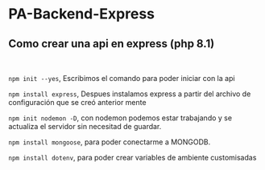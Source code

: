 # PA-Backend-Express

<h2>Como crear una api en express (php 8.1)</h2>
<br>

<p><code>npm init --yes</code>, Escribimos el comando para poder iniciar con la api</p>
<p><code>npm install express</code>, Despues instalamos express a partir del archivo de configuración que se creó anterior mente</p>
<p><code>npm init nodemon -D</code>, con nodemon podemos estar trabajando y se actualiza el servidor sin necesitad de guardar.</p>
<p><code>npm install mongoose</code>, para poder conectarme a MONGODB.</p>
<p><code>npm install dotenv</code>, para poder crear variables de ambiente customisadas</p>

